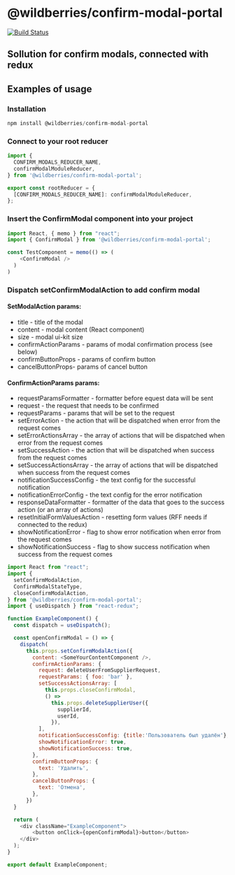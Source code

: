 # @wildberries/confirm-modal-portal

[![Build Status](https://travis-ci.org/mihanizm56/confirm-modal.svg?branch=master)](https://travis-ci.org/mihanizm56/confirm-modal)

## Sollution for confirm modals, connected with redux

## Examples of usage

### Installation

```javascript
npm install @wildberries/confirm-modal-portal
```

### Connect to your root reducer

```javascript
import {
  CONFIRM_MODALS_REDUCER_NAME,
  confirmModalModuleReducer,
} from '@wildberries/confirm-modal-portal';

export const rootReducer = {
  [CONFIRM_MODALS_REDUCER_NAME]: confirmModalModuleReducer,
};
```

### Insert the ConfirmModal component into your project

```javascript
import React, { memo } from "react";
import { ConfirmModal } from '@wildberries/confirm-modal-portal';

const TestComponent = memo(() => (
    <ConfirmModal />
  )
)
```

### Dispatch setConfirmModalAction to add confirm modal

#### SetModalAction params:
  - title - title of the modal
  - content - modal content (React component)
  - size - modal ui-kit size
  - confirmActionParams - params of modal confirmation process (see below)
  - confirmButtonProps - params of confirm button
  - cancelButtonProps- params of cancel button

#### ConfirmActionParams params:
  - requestParamsFormatter - formatter before equest data will be sent
  - request - the request that needs to be confirmed
  - requestParams - params that will be set to the request
  - setErrorAction - the action that will be dispatched when error from the request comes
  - setErrorActionsArray - the array of actions that will be dispatched when error from the request comes
  - setSuccessAction - the action that will be dispatched when success from the request comes
  - setSuccessActionsArray - the array of actions that will be dispatched when success from the request comes
  - notificationSuccessConfig - the text config for the successful notification
  - notificationErrorConfig - the text config for the error notification
  - responseDataFormatter - formatter of the data that goes to the success action (or an array of actions)
  - resetInitialFormValuesAction - resetting form values (RFF needs if connected to the redux)
  - showNotificationError - flag to show error notification when error from the request comes
  - showNotificationSuccess - flag to show success notification when success from the request comes

```javascript
import React from "react";
import {
  setConfirmModalAction,
  ConfirmModalStateType,
  closeConfirmModalAction,
} from '@wildberries/confirm-modal-portal';
import { useDispatch } from "react-redux";

function ExampleComponent() {
  const dispatch = useDispatch();

  const openConfirmModal = () => {
    dispatch(
      this.props.setConfirmModalAction({
        content: <SomeYourContentComponent />,
        confirmActionParams: {
          request: deleteUserFromSupplierRequest,
          requestParams: { foo: 'bar' },
          setSuccessActionsArray: [
            this.props.closeConfirmModal,
            () =>
              this.props.deleteSupplierUser({
                supplierId,
                userId,
              }),
          ],
          notificationSuccessConfig: {title:'Пользователь был удалён'},
          showNotificationError: true,
          showNotificationSuccess: true,
        },
        confirmButtonProps: {
          text: 'Удалить',
        },
        cancelButtonProps: {
          text: 'Отмена',
        },
      })
  }

  return (
    <div className="ExampleComponent">
        <button onClick={openConfirmModal}>button</button>
    </div>
  );
}

export default ExampleComponent;
```